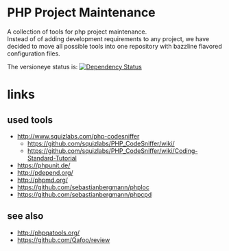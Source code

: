 # PHP Project Maintenance

A collection of tools for php project maintenance.  
Instead of of adding development requirements to any project, we have decided to move all possible tools into one repository with bazzline flavored configuration files.


The versioneye status is:
[![Dependency Status](https://www.versioneye.com/user/projects/555394ead4e5d2e78a200004e/badge.svg?style=flat)](https://www.versioneye.com/user/projects/555394ead4e5d2e78a200004e)

# links

## used tools

* http://www.squizlabs.com/php-codesniffer
    * https://github.com/squizlabs/PHP_CodeSniffer/wiki/
    * https://github.com/squizlabs/PHP_CodeSniffer/wiki/Coding-Standard-Tutorial
* https://phpunit.de/
* http://pdepend.org/
* http://phpmd.org/
* https://github.com/sebastianbergmann/phploc
* https://github.com/sebastianbergmann/phpcpd

## see also

* http://phpqatools.org/
* https://github.com/Qafoo/review
